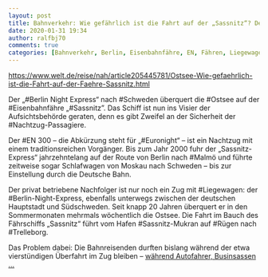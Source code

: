 ```yaml
---
layout: post
title: Bahnverkehr: Wie gefährlich ist die Fahrt auf der „Sassnitz“? Der „Berlin Night Express“ nach Schweden überquert die Ostsee auf der Eisenbahnfähre „Sassnitz”., aus Die Welt
date: 2020-01-31 19:34
author: ralfbj70
comments: true
categories: [Bahnverkehr, Berlin, Eisenbahnfähre, EN, Fähren, Liegewagen, Malmö, Nachtzug, Ostsee, Rügen, Sassnitz, Schweden, Trelleborg]
---
```

https://www.welt.de/reise/nah/article205445781/Ostsee-Wie-gefaehrlich-ist-die-Fahrt-auf-der-Faehre-Sassnitz.html

Der „#Berlin Night Express“ nach #Schweden überquert die #Ostsee auf der #Eisenbahnfähre „#Sassnitz”. Das Schiff ist nun ins Visier der Aufsichtsbehörde geraten, denn es gibt Zweifel an der Sicherheit der #Nachtzug-Passagiere.

Der #EN 300 – die Abkürzung steht für „#Euronight“ – ist ein Nachtzug mit einem traditionsreichen Vorgänger. Bis zum Jahr 2000 fuhr der „Sassnitz-Express“ jahrzehntelang auf der Route von Berlin nach #Malmö und führte zeitweise sogar Schlafwagen von Moskau nach Schweden – bis zur Einstellung durch die Deutsche Bahn.

Der privat betriebene Nachfolger ist nur noch ein Zug mit #Liegewagen: der #Berlin-Night-Express, ebenfalls unterwegs zwischen der deutschen Hauptstadt und Südschweden. Seit knapp 20 Jahren überquert er in den Sommermonaten mehrmals wöchentlich die Ostsee. Die Fahrt im Bauch des Fährschiffs „Sassnitz“ führt vom Hafen #Sassnitz-Mukran auf #Rügen nach #Trelleborg.

Das Problem dabei: Die Bahnreisenden durften bislang während der etwa vierstündigen Überfahrt im Zug bleiben – <a href="https://www.welt.de/reise/nah/article205445781/Ostsee-Wie-gefaehrlich-ist-die-Fahrt-auf-der-Faehre-Sassnitz.html">während Autofahrer, Businsassen ...</a>

